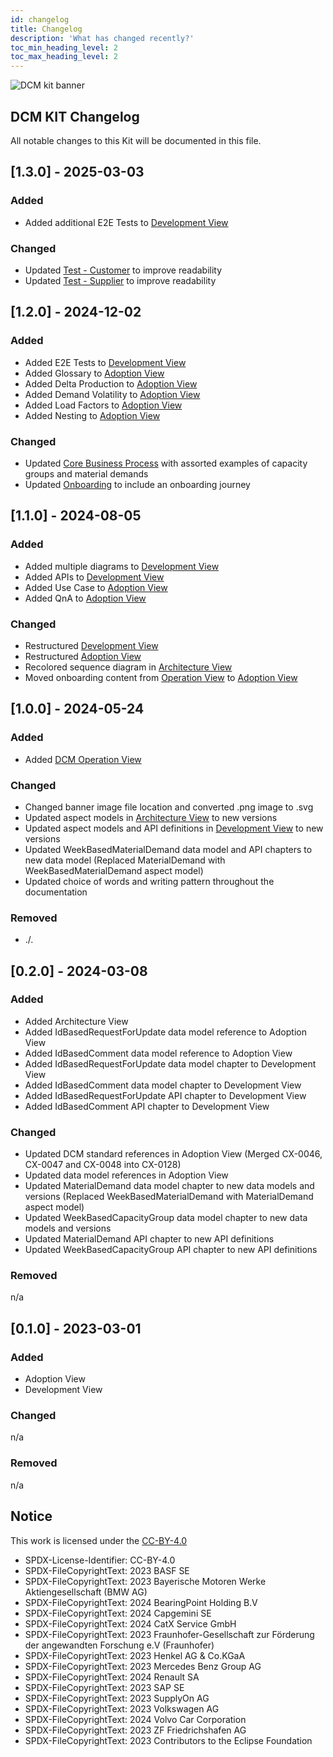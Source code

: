 ```yaml
---
id: changelog
title: Changelog
description: 'What has changed recently?'
toc_min_heading_level: 2
toc_max_heading_level: 2
---
```


![DCM kit banner](@site/static/img/kits/demand-and-capacity-management/demand-and-capacity-management-kit-logo.svg)

## DCM KIT Changelog

All notable changes to this Kit will be documented in this file.

## [1.3.0] - 2025-03-03

### Added

- Added additional E2E Tests to [Development View](./development-view/overview.md)

### Changed

- Updated [Test - Customer](./development-view/test-customer.md) to improve readability
- Updated [Test - Supplier](./development-view/test-supplier.md) to improve readability

## [1.2.0] - 2024-12-02

### Added

- Added E2E Tests to [Development View](./development-view/overview.md)
- Added Glossary to [Adoption View](./adoption-view/overview.md)
- Added Delta Production to [Adoption View](./adoption-view/overview.md)
- Added Demand Volatility to [Adoption View](./adoption-view/overview.md)
- Added Load Factors to [Adoption View](./adoption-view/overview.md)
- Added Nesting to [Adoption View](./adoption-view/overview.md)

### Changed

- Updated [Core Business Process](./adoption-view/use-case/business-process.md) with assorted examples of capacity groups and material demands
- Updated [Onboarding](./adoption-view/onboarding.md) to include an onboarding journey

## [1.1.0] - 2024-08-05

### Added

- Added multiple diagrams to [Development View](./development-view/overview.md)
- Added APIs to [Development View](./development-view/overview.md)
- Added Use Case to [Adoption View](./adoption-view/overview.md)
- Added QnA to [Adoption View](./adoption-view/overview.md)

### Changed

- Restructured [Development View](./development-view/overview.md)
- Restructured [Adoption View](./adoption-view/overview.md)
- Recolored sequence diagram in [Architecture View](./architecture-view/overview.md)
- Moved onboarding content from [Operation View](./operation-view.md) to [Adoption View](./adoption-view/overview.md)

## [1.0.0] - 2024-05-24

### Added

- Added [DCM Operation View](./operation-view.md)

### Changed

- Changed banner image file location and converted .png image to .svg
- Updated aspect models in [Architecture View](./architecture-view/overview.md) to new versions
- Updated aspect models and API definitions in [Development View](./development-view/overview.md) to new versions
- Updated WeekBasedMaterialDemand data model and API chapters to new data model (Replaced MaterialDemand with WeekBasedMaterialDemand aspect model)
- Updated choice of words and writing pattern throughout the documentation

### Removed

- ./.

## [0.2.0] - 2024-03-08

### Added

- Added Architecture View
- Added IdBasedRequestForUpdate data model reference to Adoption View
- Added IdBasedComment data model reference to Adoption View
- Added IdBasedRequestForUpdate data model chapter to Development View
- Added IdBasedComment data model chapter to Development View
- Added IdBasedRequestForUpdate API chapter to Development View
- Added IdBasedComment API chapter to Development View

### Changed

- Updated DCM standard references in Adoption View (Merged CX-0046, CX-0047 and CX-0048 into CX-0128)
- Updated data model references in Adoption View
- Updated MaterialDemand data model chapter to new data models and versions (Replaced WeekBasedMaterialDemand with MaterialDemand aspect model)
- Updated WeekBasedCapacityGroup data model chapter to new data models and versions
- Updated MaterialDemand API chapter to new API definitions
- Updated WeekBasedCapacityGroup API chapter to new API definitions

### Removed

n/a

## [0.1.0] - 2023-03-01

### Added

- Adoption View
- Development View

### Changed

n/a

### Removed

n/a

## Notice

This work is licensed under the [CC-BY-4.0](https://creativecommons.org/licenses/by/4.0/legalcode)

- SPDX-License-Identifier: CC-BY-4.0
- SPDX-FileCopyrightText: 2023 BASF SE
- SPDX-FileCopyrightText: 2023 Bayerische Motoren Werke Aktiengesellschaft (BMW AG)
- SPDX-FileCopyrightText: 2024 BearingPoint Holding B.V
- SPDX-FileCopyrightText: 2024 Capgemini SE
- SPDX-FileCopyrightText: 2024 CatX Service GmbH
- SPDX-FileCopyrightText: 2023 Fraunhofer-Gesellschaft zur Förderung der angewandten Forschung e.V (Fraunhofer)
- SPDX-FileCopyrightText: 2023 Henkel AG & Co.KGaA
- SPDX-FileCopyrightText: 2023 Mercedes Benz Group AG
- SPDX-FileCopyrightText: 2024 Renault SA
- SPDX-FileCopyrightText: 2023 SAP SE
- SPDX-FileCopyrightText: 2023 SupplyOn AG
- SPDX-FileCopyrightText: 2023 Volkswagen AG
- SPDX-FileCopyrightText: 2024 Volvo Car Corporation
- SPDX-FileCopyrightText: 2023 ZF Friedrichshafen AG
- SPDX-FileCopyrightText: 2023 Contributors to the Eclipse Foundation
